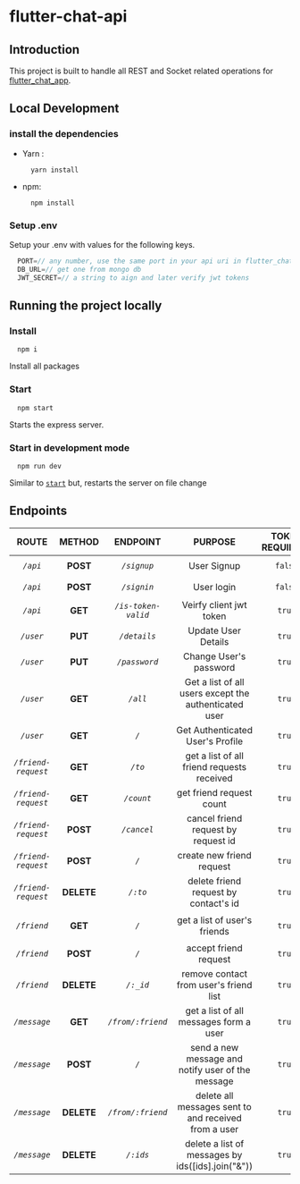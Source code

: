 # flutter-chat-api

## Introduction

This project is built to handle all REST and Socket related operations for [flutter_chat_app](https://github.com/Clumsynite/flutter_chat_app).

## Local Development

### install the dependencies

- Yarn :

  ```console
    yarn install
  ```

- npm:

  ```console
    npm install
  ```

### Setup .env

Setup your .env with values for the following keys.

```js
  PORT=// any number, use the same port in your api uri in flutter_chat_app  
  DB_URL=// get one from mongo db
  JWT_SECRET=// a string to aign and later verify jwt tokens
```

## Running the project locally

### Install

```
  npm i
```

Install all packages

### Start

```
  npm start
```

Starts the express server.

### Start in development mode

```
  npm run dev
```

Similar to [`start`](#start) but, restarts the server on file change

## Endpoints

|        ROUTE        |   METHOD   |      ENDPOINT       |                        PURPOSE                         | TOKEN REQUIRED? |                   RETURNS                   |
| :-----------------: | :--------: | :-----------------: | :----------------------------------------------------: | :-------------: | :-----------------------------------------: |
|      _`/api`_       |  **POST**  |     _`/signup`_     |                      User Signup                       |     `false`     |            `object of new user `            |
|      _`/api`_       |  **POST**  |     _`/signin`_     |                       User login                       |     `false`     |         `object of user with token`         |
|      _`/api`_       |  **GET**   | _`/is-token-valid`_ |                Veirfy client jwt token                 |     `true`      |                  `boolean`                  |
|      _`/user`_      |  **PUT**   |    _`/details`_     |                  Update User Details                   |     `true`      |          `object of updated user`           |
|      _`/user`_      |  **PUT**   |    _`/password`_    |                 Change User's password                 |     `true`      |       `object of user with new token`       |
|      _`/user`_      |  **GET**   |      _`/all`_       | Get a list of all users except the authenticated user  |     `true`      |             `array of contacts`             |
|      _`/user`_      |  **GET**   |        _`/`_        |            Get Authenticated User's Profile            |     `true`      |        `user object with old token`         |
| _`/friend-request`_ |  **GET**   |       _`/to`_       |       get a list of all friend requests received       |     `true`      |             `array of requests`             |
| _`/friend-request`_ |  **GET**   |     _`/count`_      |                get friend request count                |     `true`      |        `integer of requests.length`         |
| _`/friend-request`_ |  **POST**  |     _`/cancel`_     |          cancel friend request by request id           |     `true`      |          `String success message`           |
| _`/friend-request`_ |  **POST**  |        _`/`_        |               create new friend request                |     `true`      |          `String success message`           |
| _`/friend-request`_ | **DELETE** |      _`/:to`_       |         delete friend request by contact's id          |     `true`      |          `String success message`           |
|     _`/friend`_     |  **GET**   |        _`/`_        |              get a list of user's friends              |     `true`      | `array of user's (Friend model in flutter)` |
|     _`/friend`_     |  **POST**  |        _`/`_        |                 accept friend request                  |     `true`      |          `String success message`           |
|     _`/friend`_     | **DELETE** |      _`/:_id`_      |         remove contact from user's friend list         |     `true`      |          `String success message`           |
|    _`/message`_     |  **GET**   |  _`/from/:friend`_  |         get a list of all messages form a user         |     `true`      |    `array of messages sent and received`    |
|    _`/message`_     |  **POST**  |        _`/`_        |   send a new message and notify user of the message    |     `true`      |             `object of message`             |
|    _`/message`_     | **DELETE** |  _`/from/:friend`_  | delete all   messages sent to and received from a user |     `true`      |                  `boolean`                  |
|    _`/message`_     | **DELETE** |      _`/:ids`_      |   delete a list of messages by ids([ids].join("&"))    |     `true`      |                  `boolean`                  |
